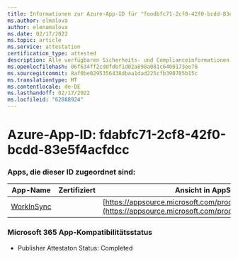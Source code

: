 ```yaml
---
title: Informationen zur Azure-App-ID für "foodbfc71-2cf8-42f0-bcdd-83e5f4acfdcc"
ms.author: elmalova
author: elenamalova
ms.date: 02/17/2022
ms.topic: article
ms.service: attestation
certification_type: attested
description: Alle verfügbaren Sicherheits- und Complianceinformationen für die bcbfc71-2cf8-42f0-bcdd-83e5f4acfdcc.
ms.openlocfilehash: 06f634ff2cddfdbf1d02a898a081c6400173ee78
ms.sourcegitcommit: 8af0be0295356438dbaa1dad225cfb390785b15c
ms.translationtype: MT
ms.contentlocale: de-DE
ms.lasthandoff: 02/17/2022
ms.locfileid: "62888924"
---
```

# <a name="azure-app-id-fdabfc71-2cf8-42f0-bcdd-83e5f4acfdcc"></a>Azure-App-ID: fdabfc71-2cf8-42f0-bcdd-83e5f4acfdcc


### <a name="apps-associated-with-this-id"></a>Apps, die dieser ID zugeordnet sind:
| **App-Name** | **Zertifiziert** | **Ansicht in AppSource** |
|--------------|---------------|-----------------------|
| [WorkInSync](https://docs.microsoft.com/microsoft-365-app-certification/forward/WA200002974) |  | [https://appsource.microsoft.com/product/office/WA200002974](https://appsource.microsoft.com/product/office/WA200002974) |

### <a name="microsoft-365-app-compliance-status"></a>Microsoft 365 App-Kompatibilitätsstatus
- Publisher Attestaton Status: Completed
